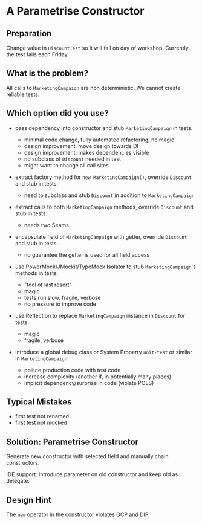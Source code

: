 A Parametrise Constructor
=========================

Preparation
-----------

Change value in `DiscountTest` so it will fail on day of workshop.
Currently the test fails each Friday.

What is the problem?
--------------------

All calls to `MarketingCampaign` are non deterministic.
We cannot create reliable tests.

Which option did you use?
-------------------------

* pass dependency into constructor and stub `MarketingCampaign` in tests.
  * minimal code change, fully automated refactoring, no magic
  * design improvement: move design towards DI
  * design improvement: makes dependencies visible
  * no subclass of `Discount` needed in test
  * might want to change all call sites

* extract factory method for `new MarketingCampaign()`, override `Discount` and stub in tests.
  * need to subclass and stub `Discount` in addition to `MarketingCampaign`

* extract calls to both `MarketingCampaign` methods, override `Discount` and stub in tests.
  * needs two Seams

* encapsulate field of `MarketingCampaign` with getter, override `Discount` and stub in tests.
  * no guarantee the getter is used for all field access

* use PowerMock/JMockit/TypeMock Isolator to stub `MarketingCampaign`'s methods in tests.
  * "tool of last resort"
  * magic
  * tests run slow, fragile, verbose
  * no pressure to improve code

* use Reflection to replace `MarketingCampaign` instance in `Discount` for tests.
  * magic
  * fragile, verbose

* introduce a global debug class or System Property `unit-test` or similar in `MarketingCampaign`
  * pollute production code with test code
  * increase complexity (another if, in potentially many places)
  * implicit dependency/surprise in code (violate POLS)

Typical Mistakes
----------------

* first test not renamed
* first test not mocked

Solution: Parametrise Constructor
---------------------------------

Generate new constructor with selected field and manually chain constructors.

IDE support: Introduce parameter on old constructor and keep old as delegate.

Design Hint
-----------

The `new` operator in the constructor violates OCP and DIP.

